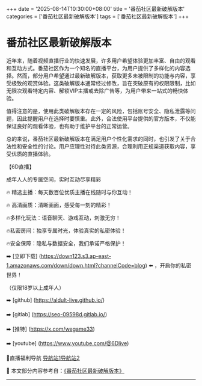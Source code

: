 +++
date = '2025-08-14T10:30:00+08:00'
title = '番茄社区最新破解版本'
categories = ['番茄社区最新破解版本']
tags = ['番茄社区最新破解版本']
+++

# 番茄社区最新破解版本

近年来，随着视频直播行业的快速发展，许多用户希望体验更加丰富、自由的观看和互动方式。番茄社区作为一个知名的直播平台，为用户提供了多样化的内容选择。然而，部分用户希望通过最新破解版本，获取更多未被限制的功能与内容，享受极致的观赏体验。这类破解版本通常经过修改，旨在突破原有的权限限制，比如无限次观看特定内容、解锁VIP主播或去除广告等，为用户带来一站式的畅快体验。

值得注意的是，使用此类破解版本存在一定的风险，包括账号安全、隐私泄露等问题，因此提醒用户在选择时要慎重。此外，合法使用平台提供的官方版本，不仅能保证良好的观看体验，也有助于维护平台的正常运营。

总的来说，番茄社区最新破解版本在满足用户个性化需求的同时，也引发了关于合法性和安全性的讨论。用户应理性对待此类资源，合理利用正规渠道获取内容，享受优质的直播体验。

【6D直播】

成年人人的专属空间，实时互动尽享精彩

🔥 精选主播：每天数百位优质主播在线随时与你互动！

🔥 高清画质：清晰画面，感受每一刻的精彩！

🔥多样化玩法：语音聊天、游戏互动，刺激无穷！

🔥私密房间：独享专属时光，体验真实的私密体验！

🔥安全保障：隐私与数据安全，我们承诺严格保护！

➡️ [立即下载] (https://down123.s3.ap-east-1.amazonaws.com/down/down.html?channelCode=blog) ⬅️ ，开启你的私密世界！

（仅限18岁以上成年人）

➡️ [github] (https://aldult-live.github.io/)

➡️ [gitlab] (https://seo-09598d.gitlab.io/)

➡️ [推特] (https://x.com/wegame33)

➡️ [youtube] (https://www.youtube.com/@6Dlive)

🔞直播福利导航   [导航站1](https://webstack-86085a.gitlab.io/)[导航站2](https://onlygit123-2.github.io/)


📘 本文部分内容参考自：[《番茄社区最新破解版本》](https://webstack-hugo-18.pages.dev/)

---
